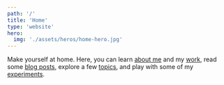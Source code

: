 ```yaml
---
path: '/'
title: 'Home'
type: 'website'
hero:
  img: './assets/heros/home-hero.jpg'
---
```


Make yourself at home. Here, you can learn [about me](/about) and my [work](/about/work), read some [blog posts](/posts), explore a few [topics](/tags), and play with some of my [experiments](/experiments).

<!-- abstract -->
